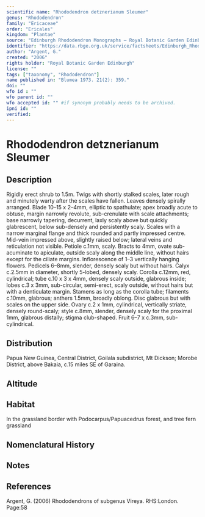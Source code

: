 ```yaml
---
scientific name: "Rhododendron detznerianum Sleumer"
genus: "Rhododendron"
family: "Ericaceae"
order: "Ericales"
kingdom: "Plantae"
source: "Edinburgh Rhododendron Monographs – Royal Botanic Garden Edinburgh"
identifier: "https://data.rbge.org.uk/service/factsheets/Edinburgh_Rhododendron_Monographs.xhtml"
author: "Argent, G."
created: "2006"
rights holder: "Royal Botanic Garden Edinburgh"
license: ""
tags: ["taxonomy", "Rhododendron"]
name published in: "Blumea 1973. 21(2): 359."
doi: ""
wfo id : ""
wfo parent id: ""
wfo accepted id: "" #if synonym probably needs to be archived.                      
ipni id: ""
verified:
---
```


                       

# Rhododendron detznerianum Sleumer

## Description
Rigidly erect shrub to 1.5m. Twigs with shortly stalked scales, later rough and minutely warty after the scales have fallen. Leaves densely spirally arranged. Blade 10–15 x 2–4mm, elliptic to spathulate; apex broadly acute to obtuse, margin narrowly revolute, sub-crenulate with scale attachments; base narrowly tapering, decurrent, laxly scaly above but quickly glabrescent, below sub-densely and persistently scaly. Scales with a narrow marginal flange and thick rounded and partly impressed centre. Mid-vein impressed above, slightly raised below; lateral veins and reticulation not visible. Petiole c.1mm, scaly. Bracts to 4mm, ovate sub-acuminate to apiculate, outside scaly along the middle line, without hairs except for the ciliate margins. Inflorescence of 1–3 vertically hanging flowers. Pedicels 6–8mm, slender, densely scaly but without hairs. Calyx c.2.5mm in diameter, shortly 5-lobed, densely scaly. Corolla c.12mm, red, cylindrical; tube c.10 x 3 x 4mm, densely scaly outside, glabrous inside; lobes c.3 x 3mm, sub-circular, semi-erect, scaly outside, without hairs but with a denticulate margin. Stamens as long as the corolla tube; filaments c.10mm, glabrous; anthers 1.5mm, broadly oblong. Disc glabrous but with scales on the upper side. Ovary c.2 x 1mm, cylindrical, vertically striate, densely round-scaly; style c.8mm, slender, densely scaly for the proximal 1mm, glabrous distally; stigma club-shaped. Fruit 6–7 x c.3mm, sub-cylindrical.

## Distribution
Papua New Guinea, Central District, Goilala subdistrict, Mt Dickson; Morobe District, above Bakaia, c.15 miles SE of Garaina.

## Altitude


## Habitat
In the grassland border with Podocarpus/Papuacedrus forest, and tree fern grassland

## Nomenclatural History

                       
## Notes


## References

Argent, G. (2006) Rhododendrons of subgenus Vireya. RHS:London. Page:58
